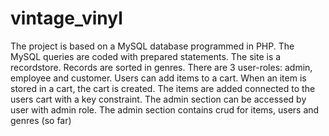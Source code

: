 # vintage_vinyl
The project is based on a MySQL database programmed in PHP.
The MySQL queries are coded with prepared statements.
The site is a recordstore. Records are sorted in genres.
There are 3 user-roles: admin, employee and customer.
Users can add items to a cart. When an item is stored in a cart, the cart is created. 
The items are added connected to the users cart with a key constraint.
The admin section can be accessed by user with admin role.
The admin section contains crud for items, users and genres (so far)
